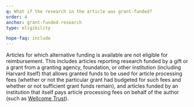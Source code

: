 ```yaml
---
q: What if the research in the article was grant-funded?
order: 4
anchor: grant-funded-research
type: eligibility

hope-faq: include
---
```

Articles for which alternative funding is available are not eligible for reimbursement. This includes articles reporting research funded by a gift or a grant from a granting agency, foundation, or other institution (including Harvard itself) that allows granted funds to be used for article processing fees (whether or not the particular grant had budgeted for such fees and whether or not sufficient grant funds remain), and articles funded by an institution that itself pays article processing fees on behalf of the author (such as [Wellcome Trust](http://www.wellcome.ac.uk/About-us/Policy/Spotlight-issues/Open-access/index.htm)).
